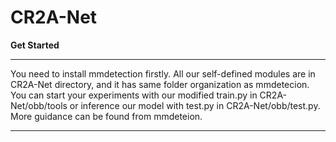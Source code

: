 # CR2A-Net

**Get Started**
___
You need to install mmdetection firstly. All our self-defined modules are in CR2A-Net directory, and it has same folder organization as mmdetecion. You can start your experiments with our modified train.py in CR2A-Net/obb/tools or inference our model with test.py in CR2A-Net/obb/test.py. More guidance can be found from mmdeteion.
___
